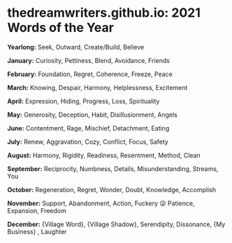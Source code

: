 # thedreamwriters.github.io: 2021 Words of the Year

**Yearlong:** Seek, Outward, Create/Build, Believe 

**January:** Curiosity, Pettiness, Blend, Avoidance, Friends

**February:** Foundation, Regret, Coherence, Freeze, Peace

**March:** Knowing, Despair, Harmony, Helplessness, Excitement 

**April:** Expression, Hiding, Progress, Loss, Spirituality

**May:** Generosity, Deception, Habit, Disillusionment, Angels

**June:** Contentment, Rage, Mischief, Detachment, Eating

**July:** Renew, Aggravation, Cozy, Conflict, Focus, Safety

**August:** Harmony, Rigidity, Readiness, Resentment, Method, Clean

**September:** Reciprocity, Numbness, Details, Misunderstanding, Streams, You

**October:** Regeneration, Regret, Wonder, Doubt, Knowledge, Accomplish

**November:** Support, Abandonment, Action, Fuckery 😜  Patience, Expansion, Freedom

**December:** {Village Word},  {Village Shadow}, Serendipity, Dissonance, {My Business} , Laughter 
